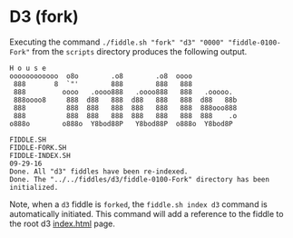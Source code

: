 D3 (fork)
======

Executing the command `./fiddle.sh "fork" "d3" "0000" "fiddle-0100-Fork"` from the `scripts` directory produces
the following output.


    H o u s e
    oooooooooooo  o8o        .o8        .o8  oooo
     888       8  `"'        888        888   888
     888         oooo   .oooo888   .oooo888   888   .ooooo.
     888oooo8     888  d88   888  d88   888   888  d88   88b
     888          888  888   888  888   888   888  888ooo888
     888          888  888   888  888   888   888  888    .o
    o888o        o888o  Y8bod88P   Y8bod88P  o888o  Y8bod8P
    
    FIDDLE.SH
    FIDDLE-FORK.SH
    FIDDLE-INDEX.SH
    09-29-16
    Done. All "d3" fiddles have been re-indexed.
    Done. The "../../fiddles/d3/fiddle-0100-Fork" directory has been initialized.


Note, when a `d3` fiddle is `forked`, the `fiddle.sh index d3` command is automatically initiated.  This 
command will add a reference to the fiddle to the root d3 [index.html](index.html) page.



